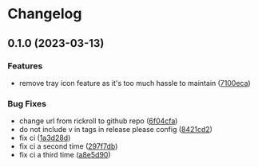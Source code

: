# Changelog

## 0.1.0 (2023-03-13)


### Features

* remove tray icon feature as it's too much hassle to maintain ([7100eca](https://github.com/NyCodeGHG/stellwerksim-rich-presence/commit/7100eca78cfe1e7f172267d3279f929c221a7b8c))


### Bug Fixes

* change url from rickroll to github repo ([6f04cfa](https://github.com/NyCodeGHG/stellwerksim-rich-presence/commit/6f04cfa46b7da3b09fcbe21c0adbf9775c2d70f1))
* do not include v in tags in release please config ([8421cd2](https://github.com/NyCodeGHG/stellwerksim-rich-presence/commit/8421cd210e8e1715f625981783ff1d89f7070a77))
* fix ci ([1a3d28d](https://github.com/NyCodeGHG/stellwerksim-rich-presence/commit/1a3d28df91f040320879a3b9b1254c149f091f2b))
* fix ci a second time ([297f7db](https://github.com/NyCodeGHG/stellwerksim-rich-presence/commit/297f7db5f91188805356237e17efa3206b03dbea))
* fix ci a third time ([a8e5d90](https://github.com/NyCodeGHG/stellwerksim-rich-presence/commit/a8e5d909cdf9c90012cf9472cd18e52f15c85459))

